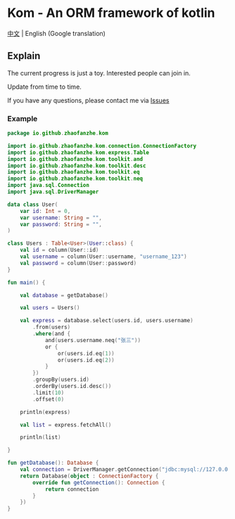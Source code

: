 # Kom - An ORM framework of kotlin

[中文](./README.md) | English (Google translation)

## Explain
The current progress is just a toy. Interested people can join in.

Update from time to time.

If you have any questions, please contact me via [Issues](https://github.com/zhaofanzhe/Kom/issues)

### Example
```kotlin
package io.github.zhaofanzhe.kom

import io.github.zhaofanzhe.kom.connection.ConnectionFactory
import io.github.zhaofanzhe.kom.express.Table
import io.github.zhaofanzhe.kom.toolkit.and
import io.github.zhaofanzhe.kom.toolkit.desc
import io.github.zhaofanzhe.kom.toolkit.eq
import io.github.zhaofanzhe.kom.toolkit.neq
import java.sql.Connection
import java.sql.DriverManager

data class User(
    var id: Int = 0,
    var username: String = "",
    var password: String = "",
)

class Users : Table<User>(User::class) {
    val id = column(User::id)
    val username = column(User::username, "username_123")
    val password = column(User::password)
}

fun main() {

    val database = getDatabase()

    val users = Users()

    val express = database.select(users.id, users.username)
        .from(users)
        .where(and {
            and(users.username.neq("张三"))
            or {
                or(users.id.eq(1))
                or(users.id.eq(2))
            }
        })
        .groupBy(users.id)
        .orderBy(users.id.desc())
        .limit(10)
        .offset(0)

    println(express)

    val list = express.fetchAll()

    println(list)

}

fun getDatabase(): Database {
    val connection = DriverManager.getConnection("jdbc:mysql://127.0.0.1:3306/demo", "root", "123456")
    return Database(object : ConnectionFactory {
        override fun getConnection(): Connection {
            return connection
        }
    })
}
```